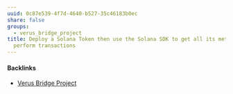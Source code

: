 ```yaml
---
uuid: 0c87e539-4f7d-4640-b527-35c46183b0ec
share: false
groups:
  - verus_bridge_project
title: Deploy a Solana Token then use the Solana SDK to get all its metadata and
  perform transactions
---
```

#### Backlinks

* [Verus Bridge Project](/fb7feedf-7aa9-4572-9ba5-c442f1046b7a)